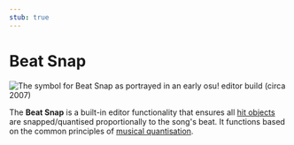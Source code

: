 ```yaml
---
stub: true
---
```


# Beat Snap

![](img/beat_snap.png "The symbol for Beat Snap as portrayed in an early osu! editor build (circa 2007)")

The **Beat Snap** is a built-in editor functionality that ensures all [hit objects](/wiki/Gameplay/Hit_object) are snapped/quantised proportionally to the song's beat. It functions based on the common principles of [musical quantisation](https://en.wikipedia.org/wiki/Quantization_(music)).
